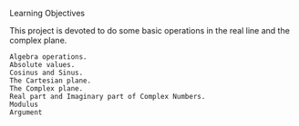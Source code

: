 Learning Objectives

This project is devoted to do some basic operations in the real line and the complex plane.

    Algebra operations.
    Absolute values.
    Cosinus and Sinus.
    The Cartesian plane.
    The Complex plane.
    Real part and Imaginary part of Complex Numbers.
    Modulus
    Argument

